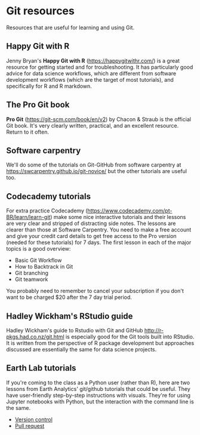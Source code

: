 # Git resources
Resources that are useful for learning and using Git.

## Happy Git with R
Jenny Bryan's **Happy Git with R** (https://happygitwithr.com/) is a great resource for getting started and for troubleshooting. It has particularly good advice for data science workflows, which are different from software development workflows (which are the target of most tutorials), and specifically for R and R markdown.

## The Pro Git book
**Pro Git** (https://git-scm.com/book/en/v2) by Chacon & Straub is the official Git book. It's very clearly written, practical, and an excellent resource. Return to it often.

## Software carpentry
We'll do some of the tutorials on Git-GitHub from software carpentry at https://swcarpentry.github.io/git-novice/ but the other tutorials are useful too.

## Codecademy tutorials

For extra practice Codecademy (https://www.codecademy.com/pt-BR/learn/learn-git) make some nice interactive tutorials and their lessons are very clear and stripped of distracting side notes. The lessons are clearer than those at Software Carpentry. You need to make a free account and give your credit card details to get free access to the Pro version (needed for these tutorials) for 7 days. The first lesson in each of the major topics is a good overview:

  * Basic Git Workflow
  * How to Backtrack in Git
  * Git branching
  * Git teamwork

You probably need to remember to cancel your subscription if you don't want to be charged $20 after the 7 day trial period.

## Hadley Wickham's RStudio guide
Hadley Wickham's guide to Rstudio with Git and GitHub http://r-pkgs.had.co.nz/git.html is especially good for the Git tools built into RStudio. It is written from the perspective of R package development but approaches discussed are essentially the same for data science projects.

## Earth Lab tutorials
If you're coming to the class as a Python user (rather than R), here are two lessons from Earth Analytics' git/github tutorials that could be useful. They have user-friendly step-by-step instructions with visuals. They're for using Jupyter notebooks with Python, but the interaction with the command line is the same.
* [Version control](https://www.earthdatascience.org/courses/earth-analytics-bootcamp/git-github-version-control/guided-activity-version-control/)
* [Pull request](https://www.earthdatascience.org/courses/earth-analytics-bootcamp/git-github-version-control/guided-activity-pull-request/)
